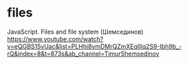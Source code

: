 # files
JavaScript. Files and file system (Шемсединов)
https://www.youtube.com/watch?v=eQGBS15vUac&list=PLHhi8ymDMrQZmXEqIIlq2S9-Ibh9b_-rQ&index=8&t=873s&ab_channel=TimurShemsedinov
